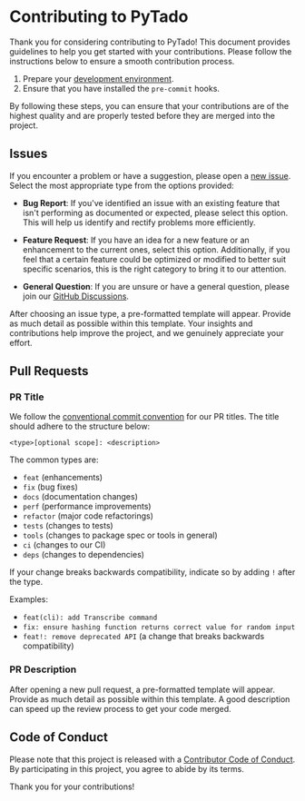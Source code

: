 # Contributing to PyTado

Thank you for considering contributing to PyTado! This document provides guidelines to help you get started with your contributions. Please follow the instructions below to ensure a smooth contribution process.

1. Prepare your [development environment](https://github.com/wmalgadey/PyTado#development).
2. Ensure that you have installed the `pre-commit` hooks.

By following these steps, you can ensure that your contributions are of the highest quality and are properly tested before they are merged into the project.

## Issues

If you encounter a problem or have a suggestion, please open a [new issue](https://github.com/wmalgadey/PyTado/issues/new/choose). Select the most appropriate type from the options provided:

- **Bug Report**: If you've identified an issue with an existing feature that isn't performing as documented or expected, please select this option. This will help us identify and rectify problems more efficiently.
  
- **Feature Request**: If you have an idea for a new feature or an enhancement to the current ones, select this option. Additionally, if you feel that a certain feature could be optimized or modified to better suit specific scenarios, this is the right category to bring it to our attention.

- **General Question**: If you are unsure or have a general question, please join our [GitHub Discussions](https://github.com/wmalgadey/PyTado/discussions).

After choosing an issue type, a pre-formatted template will appear. Provide as much detail as possible within this template. Your insights and contributions help improve the project, and we genuinely appreciate your effort.

## Pull Requests

### PR Title

We follow the [conventional commit convention](https://www.conventionalcommits.org/en/v1.0.0/) for our PR titles. The title should adhere to the structure below:

```
<type>[optional scope]: <description>
```

The common types are:
- `feat` (enhancements)
- `fix` (bug fixes)
- `docs` (documentation changes)
- `perf` (performance improvements)
- `refactor` (major code refactorings)
- `tests` (changes to tests)
- `tools` (changes to package spec or tools in general)
- `ci` (changes to our CI)
- `deps` (changes to dependencies)

If your change breaks backwards compatibility, indicate so by adding `!` after the type.

Examples:
- `feat(cli): add Transcribe command`
- `fix: ensure hashing function returns correct value for random input`
- `feat!: remove deprecated API` (a change that breaks backwards compatibility)

### PR Description

After opening a new pull request, a pre-formatted template will appear. Provide as much detail as possible within this template. A good description can speed up the review process to get your code merged.

## Code of Conduct

Please note that this project is released with a [Contributor Code of Conduct](https://www.contributor-covenant.org/version/2/0/code_of_conduct/). By participating in this project, you agree to abide by its terms.

Thank you for your contributions!